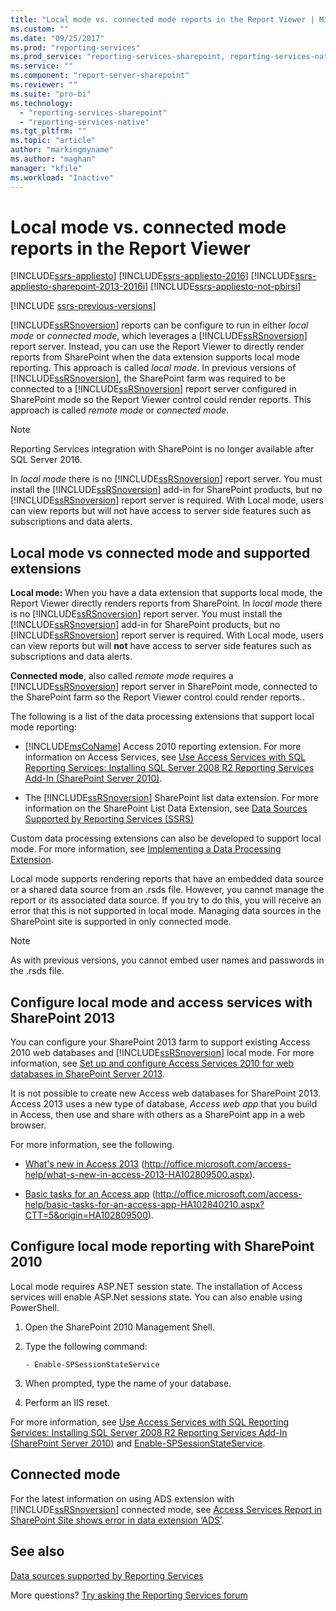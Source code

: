```yaml
---
title: "Local mode vs. connected mode reports in the Report Viewer | Microsoft Docs"
ms.custom: ""
ms.date: "09/25/2017"
ms.prod: "reporting-services"
ms.prod_service: "reporting-services-sharepoint, reporting-services-native"
ms.service: ""
ms.component: "report-server-sharepoint"
ms.reviewer: ""
ms.suite: "pro-bi"
ms.technology: 
  - "reporting-services-sharepoint"
  - "reporting-services-native"
ms.tgt_pltfrm: ""
ms.topic: "article"
author: "markingmyname"
ms.author: "maghan"
manager: "kfile"
ms.workload: "Inactive"
---
```

# Local mode vs. connected mode reports in the Report Viewer

[!INCLUDE[ssrs-appliesto](../../includes/ssrs-appliesto.md)] [!INCLUDE[ssrs-appliesto-2016](../../includes/ssrs-appliesto-2016.md)] [!INCLUDE[ssrs-appliesto-sharepoint-2013-2016i](../../includes/ssrs-appliesto-sharepoint-2013-2016.md)] [!INCLUDE[ssrs-appliesto-not-pbirsi](../../includes/ssrs-appliesto-not-pbirs.md)]

[!INCLUDE [ssrs-previous-versions](../../includes/ssrs-previous-versions.md)]

  [!INCLUDE[ssRSnoversion](../../includes/ssrsnoversion-md.md)] reports can be configure to run in either *local mode* or *connected mode*, which leverages a [!INCLUDE[ssRSnoversion](../../includes/ssrsnoversion-md.md)] report server. Instead, you can use the Report Viewer to directly render reports from SharePoint when the data extension supports local mode reporting. This approach is called *local mode*. In previous versions of [!INCLUDE[ssRSnoversion](../../includes/ssrsnoversion-md.md)], the SharePoint farm was required to be connected to a [!INCLUDE[ssRSnoversion](../../includes/ssrsnoversion-md.md)] report server configured in SharePoint mode so the Report Viewer control could render reports. This approach is called *remote mode* or *connected mode*.  

> [!NOTE]
> Reporting Services integration with SharePoint is no longer available after SQL Server 2016.

 In *local mode* there is no [!INCLUDE[ssRSnoversion](../../includes/ssrsnoversion-md.md)] report server. You must install the [!INCLUDE[ssRSnoversion](../../includes/ssrsnoversion-md.md)] add-in for SharePoint products, but no [!INCLUDE[ssRSnoversion](../../includes/ssrsnoversion-md.md)] report server is required. With Local mode, users can view reports but will not have access to server side features such as subscriptions and data alerts.  

## Local mode vs connected mode and supported extensions

 **Local mode:** When you have a data extension that supports local mode, the Report Viewer directly renders reports from SharePoint. In *local mode* there is no [!INCLUDE[ssRSnoversion](../../includes/ssrsnoversion-md.md)] report server. You must install the [!INCLUDE[ssRSnoversion](../../includes/ssrsnoversion-md.md)] add-in for SharePoint products, but no [!INCLUDE[ssRSnoversion](../../includes/ssrsnoversion-md.md)] report server is required. With Local mode, users can view reports but will **not** have access to server side features such as subscriptions and data alerts.  
  
 **Connected mode**, also called *remote mode* requires a [!INCLUDE[ssRSnoversion](../../includes/ssrsnoversion-md.md)] report server in SharePoint mode, connected to the SharePoint farm so the Report Viewer control could render reports..  
  
 The following is a list of the data processing extensions that support local mode reporting:  
  
-   [!INCLUDE[msCoName](../../includes/msconame-md.md)] Access 2010 reporting extension. For more information on Access Services, see [Use Access Services with SQL Reporting Services: Installing SQL Server 2008 R2 Reporting Services Add-In (SharePoint Server 2010)](http://go.microsoft.com/fwlink/?LinkId=192686).  
  
-   The [!INCLUDE[ssRSnoversion](../../includes/ssrsnoversion-md.md)] SharePoint list data extension. For more information on the SharePoint List Data Extension, see [Data Sources Supported by Reporting Services &#40;SSRS&#41;](../../reporting-services/report-data/data-sources-supported-by-reporting-services-ssrs.md)  
  
 Custom data processing extensions can also be developed to support local mode. For more information, see [Implementing a Data Processing Extension](../../reporting-services/extensions/data-processing/implementing-a-data-processing-extension.md).  
  
 Local mode supports rendering reports that have an embedded data source or a shared data source from an .rsds file. However, you cannot manage the report or its associated data source. If you try to do this, you will receive an error that this is not supported in local mode. Managing data sources in the SharePoint site is supported in only connected mode.  
  
> [!NOTE]  
>  As with previous versions, you cannot embed user names and passwords in the .rsds file.  
  
## Configure local mode and access services with SharePoint 2013

 You can configure your SharePoint 2013 farm to support existing Access 2010 web databases and [!INCLUDE[ssRSnoversion](../../includes/ssrsnoversion-md.md)] local mode. For more information, see [Set up and configure Access Services 2010 for web databases in SharePoint Server 2013](http://technet.microsoft.com/library/ee748653\(office.15\).aspx).  
  
 It is not possible to create new Access web databases for SharePoint 2013. Access 2013 uses a new type of database, *Access web app* that you build in Access, then use and share with others as a SharePoint app in a web browser.  
  
 For more information, see the following.  
  
-   [What's new in Access 2013](http://office.microsoft.com/access-help/what-s-new-in-access-2013-HA102809500.aspx) (http://office.microsoft.com/access-help/what-s-new-in-access-2013-HA102809500.aspx).  
  
-   [Basic tasks for an Access app](http://office.microsoft.com/access-help/basic-tasks-for-an-access-app-HA102840210.aspx?CTT=5&origin=HA102809500) (http://office.microsoft.com/access-help/basic-tasks-for-an-access-app-HA102840210.aspx?CTT=5&origin=HA102809500).  
  
## Configure local mode reporting with SharePoint 2010

 Local mode requires ASP.NET session state. The installation of Access services will enable ASP.Net sessions state. You can also enable using PowerShell.  
  
1.  Open the SharePoint 2010 Management Shell.  
  
2.  Type the following command:  
  
    ```  
    - Enable-SPSessionStateService  
    ```  
  
3.  When prompted, type the name of your database.  
  
4.  Perform an IIS reset.  
  
 For more information, see [Use Access Services with SQL Reporting Services: Installing SQL Server 2008 R2 Reporting Services Add-In (SharePoint Server 2010)](http://go.microsoft.com/fwlink/?LinkId=192686) and [Enable-SPSessionStateService](http://technet.microsoft.com/library/ff607857\(v=office.15\).aspx).  
  
## Connected mode

 For the latest information on using ADS extension with [!INCLUDE[ssRSnoversion](../../includes/ssrsnoversion-md.md)] connected mode, see [Access Services Report in SharePoint Site shows error in data extension ‘ADS’](http://social.technet.microsoft.com/wiki/contents/articles/25298.access-services-report-in-sharepoint-site-shows-error-in-data-extension-ads.aspx).  
  
## See also

 [Data sources supported by Reporting Services](../../reporting-services/report-data/data-sources-supported-by-reporting-services-ssrs.md)  

More questions? [Try asking the Reporting Services forum](http://go.microsoft.com/fwlink/?LinkId=620231)
